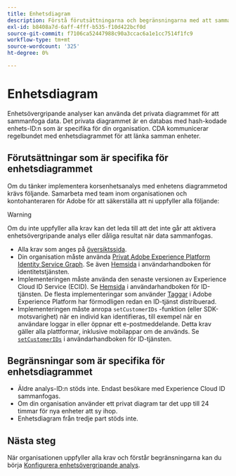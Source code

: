 ```yaml
---
title: Enhetsdiagram
description: Förstå förutsättningarna och begränsningarna med att sammanfoga data med hjälp av enhetsdiagrammet.
exl-id: b8408a7d-6aff-4fff-b535-f10d422bcf0d
source-git-commit: f7106ca52447988c90a3ccac6a1e1cc7514f1fc9
workflow-type: tm+mt
source-wordcount: '325'
ht-degree: 0%

---
```


# Enhetsdiagram

Enhetsövergripande analyser kan använda det privata diagrammet för att sammanfoga data. Det privata diagrammet är en databas med hash-kodade enhets-ID:n som är specifika för din organisation. CDA kommunicerar regelbundet med enhetsdiagrammet för att länka samman enheter.

## Förutsättningar som är specifika för enhetsdiagrammet

Om du tänker implementera korsenhetsanalys med enhetens diagrammetod krävs följande. Samarbeta med team inom organisationen och kontohanteraren för Adobe för att säkerställa att ni uppfyller alla följande:

>[!WARNING]
>
>Om du inte uppfyller alla krav kan det leda till att det inte går att aktivera enhetsövergripande analys eller dåliga resultat när data sammanfogas.

* Alla krav som anges på [översiktssida](overview.md).
* Din organisation måste använda [Privat Adobe Experience Platform Identity Service Graph](https://business.adobe.com/products/experience-platform/identity-service.html). Se även [Hemsida](https://experienceleague.adobe.com/docs/experience-platform/identity/home.html?lang=en) i användarhandboken för identitetstjänsten.
* Implementeringen måste använda den senaste versionen av Experience Cloud ID Service (ECID). Se [Hemsida](https://experienceleague.adobe.com/docs/id-service/using/home.html) i användarhandboken för ID-tjänsten. De flesta implementeringar som använder [Taggar](https://experienceleague.adobe.com/docs/experience-platform/tags/home.html?lang=en) i Adobe Experience Platform har förmodligen redan en ID-tjänst distribuerad.
* Implementeringen måste anropa `setCustomerIDs` -funktion (eller SDK-motsvarighet) när en individ kan identifieras, till exempel när en användare loggar in eller öppnar ett e-postmeddelande. Detta krav gäller alla plattformar, inklusive mobilappar om de används. Se [`setCustomerIDs`](https://experienceleague.adobe.com/docs/id-service/using/id-service-api/methods/setcustomerids.html) i användarhandboken för ID-tjänsten.

## Begränsningar som är specifika för enhetsdiagrammet

* Äldre analys-ID:n stöds inte. Endast besökare med Experience Cloud ID sammanfogas.
* Om din organisation använder ett privat diagram tar det upp till 24 timmar för nya enheter att sy ihop.
* Enhetsdiagram från tredje part stöds inte.

## Nästa steg

När organisationen uppfyller alla krav och förstår begränsningarna kan du börja [Konfigurera enhetsövergripande analys](setup.md).
